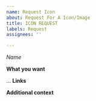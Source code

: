 ```yaml
---
name: Request Icon
about: Request For A Icon/Image
title: ICON REQUEST
labels: Request
assignees: ''

---
```


*Name*
<!--Choose a name, be sensible or i will chose a name-->
**What you want**
<!-- Give us a idea of what you want like e.g. 'a paperclip with eyes sitting on a piece of paper' or 'DUCK'-->
...
**Links**
<!--Any good links to help me make it-->

**Additional context**
<!--Add any other context or screenshots about the feature request here.-->
